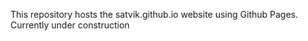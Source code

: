 This repository hosts the satvik.github.io website using Github Pages. Currently under construction
